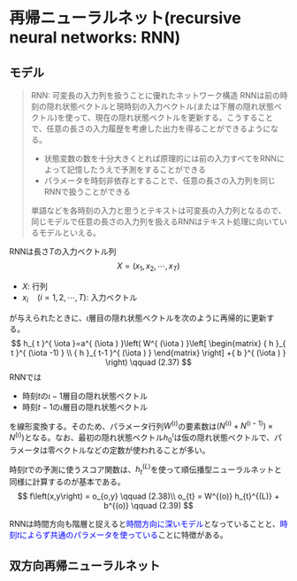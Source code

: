 # 再帰ニューラルネット(recursive neural networks: RNN)
## モデル
> RNN: 可変長の入力列を扱うことに優れたネットワーク構造
> RNNは前の時刻の隠れ状態ベクトルと現時刻の入力ベクトル(または下層の隠れ状態ベクトル)を使って、現在の隠れ状態ベクトルを更新する。こうすることで、任意の長さの入力履歴を考慮した出力を得ることができるようになる。
>
> - 状態変数の数を十分大きくとれば原理的には前の入力すべてをRNNによって記憶したうえで予測をすることができる
> - パラメータを時刻非依存とすることで、任意の長さの入力列を同じRNNで扱うことができる
>
> 単語などを各時刻の入力と思うとテキストは可変長の入力列となるので、同じモデルで任意の長さの入力列を扱えるRNNはテキスト処理に向いているモデルといえる。

RNNは長さ$T$の入力ベクトル列
$$
X = \left( x_{1}, x_{2}, \cdots, x_{T} \right)
$$

 - $X$: 行列
 - $x_{i} \quad (i = 1,2,\cdots,T)$: 入力ベクトル

が与えられたときに、$\iota$層目の隠れ状態ベクトルを次のように再帰的に更新する。
$$
h_{ t }^{ \iota  }=a^{ (\iota ) }\left( W^{ (\iota ) }\left[ \begin{matrix} { h }_{ t }^{ (\iota -1) } \\ { h }_{ t-1 }^{ (\iota ) } \end{matrix} \right] +{ b }^{ (\iota ) } \right) \qquad (2.37)
$$
RNNでは

 - 時刻$t$の$\iota - 1$層目の隠れ状態ベクトル
 - 時刻$t-1$の$\iota$層目の隠れ状態ベクトル

を線形変換する。そのため、パラメータ行列$W^{(\iota)}$の要素数は$(N^{(\iota)} + N^{(\iota - 1)}) \times N^{(\iota)})$となる。なお、最初の隠れ状態ベクトル$h_{0}^{\iota}$は仮の隠れ状態ベクトルで、パラメータは零ベクトルなどの定数が使われることが多い。

時刻$t$での予測に使うスコア関数は、$h_{t}^{(L)}$を使って順伝播型ニューラルネットと同様に計算するのが基本である。
$$
f\left(x,y\right) = o_{o,y} \qquad (2.38)\\
o_{t} = W^{(o)} h_{t}^{(L)} + b^{(o)} \qquad (2.39)
$$

RNNは時間方向も階層と捉えると<font color="blue">時間方向に深いモデル</font>となっていることと、<font color="blue">時刻$t$によらず共通のパラメータを使っている</font>ことに特徴がある。

## 双方向再帰ニューラルネット

